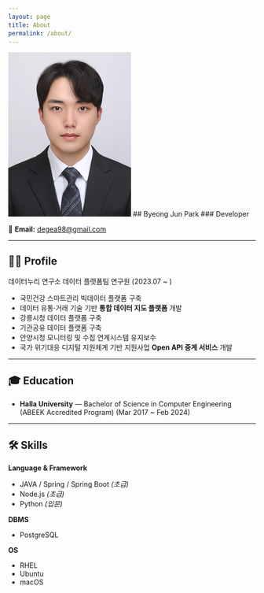```yaml
---
layout: page
title: About
permalink: /about/
---
```


<img src="/profile.JPG" alt="Logo" width="250" />
## Byeong Jun Park  
### Developer

📧 **Email:** [degea98@gmail.com](mailto:degea98@gmail.com)  

---

## 🧑‍💻 Profile
데이터누리 연구소 데이터 플랫폼팀 연구원 (2023.07 ~ )  

- 국민건강 스마트관리 빅데이터 플랫폼 구축  
- 데이터 유통·거래 기술 기반 **통합 데이터 지도 플랫폼** 개발  
- 강릉시청 데이터 플랫폼 구축  
- 기관공유 데이터 플랫폼 구축  
- 안양시청 모니터링 및 수집 연계시스템 유지보수  
- 국가 위기대응 디지털 지원체계 기반 지원사업 **Open API 중계 서비스** 개발

---

## 🎓 Education
- **Halla University** — Bachelor of Science in Computer Engineering (ABEEK Accredited Program) (Mar 2017 ~ Feb 2024)

---

## 🛠 Skills  

**Language & Framework**  
- JAVA / Spring / Spring Boot *(초급)*  
- Node.js *(초급)*  
- Python *(입문)*  

**DBMS**  
- PostgreSQL  

**OS**  
- RHEL  
- Ubuntu  
- macOS  
